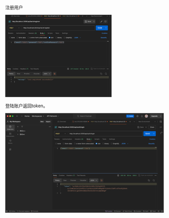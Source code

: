 注册用户

<img src="./assets/image-20240702162946537.png" alt="image-20240702162946537" style="zoom: 33%;" />

登陆账户返回token。

![image-20240702162954461](./assets/image-20240702162954461.png)